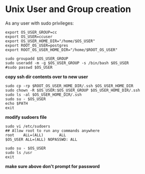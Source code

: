 # Unix User and Group creation

As any user with sudo privileges:

```
export OS_USER_GROUP=cc
export OS_USER=ccuser
export OS_USER_HOME_DIR="/home/$OS_USER"
export ROOT_OS_USER=postgres
export ROOT_OS_USER_HOME_DIR="/home/$ROOT_OS_USER"

sudo groupadd $OS_USER_GROUP
sudo useradd -m -g $OS_USER_GROUP -s /bin/bash $OS_USER
#sudo passwd $OS_USER
```

**copy ssh dir contents over to new user**
```
sudo cp -rp $ROOT_OS_USER_HOME_DIR/.ssh $OS_USER_HOME_DIR
sudo chown -R $OS_USER:$OS_USER_GROUP $OS_USER_HOME_DIR/.ssh
sudo ls -al $OS_USER_HOME_DIR/.ssh
sudo su - $OS_USER
echo $PATH
exit
```

**modify sudoers file**
```
sudo vi /etc/sudoers
## Allow root to run any commands anywhere
root    ALL=(ALL)       ALL
$OS_USER ALL=(ALL) NOPASSWD: ALL
```

```
sudo su - $OS_USER
sudo ls /usr
exit
```
**make sure above don't prompt for password**
